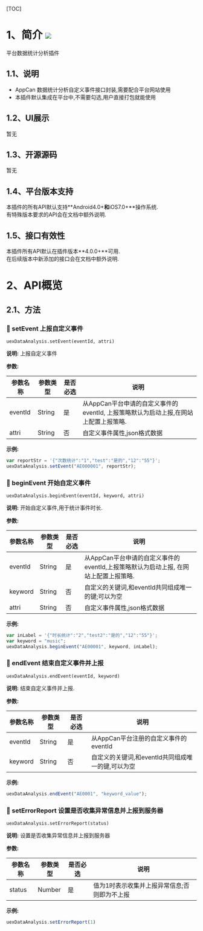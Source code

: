 [TOC]
# 1、简介 [![](http://appcan-download.oss-cn-beijing.aliyuncs.com/%E5%85%AC%E6%B5%8B%2Fgf.png)]()
平台数据统计分析插件
## 1.1、说明

* AppCan 数据统计分析自定义事件接口封装,需要配合平台网站使用
* 本插件默认集成在平台中,不需要勾选,用户直接打包就能使用

## 1.2、UI展示
暂无
## 1.3、开源源码
暂无

## 1.4、平台版本支持
本插件的所有API默认支持**Android4.0+**和**iOS7.0+**操作系统.  
有特殊版本要求的API会在文档中额外说明.

## 1.5、接口有效性
本插件所有API默认在插件版本**4.0.0+**可用.  
在后续版本中新添加的接口会在文档中额外说明.

# 2、API概览

## 2.1、方法
### 🍭 setEvent 上报自定义事件

`uexDataAnalysis.setEvent(eventId, attri)`

**说明:**
上报自定义事件

**参数:**

| 参数名称    | 参数类型   | 是否必选 | 说明                                       |
| ------- | ------ | ---- | ---------------------------------------- |
| eventId | String | 是    | 从AppCan平台申请的自定义事件的eventId, 上报策略默认为启动上报,在网站上配置上报策略. |
| attri   | String | 否    | 自定义事件属性,json格式数据                         |

**示例:**

```javascript
var reportStr = '{"次数统计":"1","test":"是的","12":"55"}';
uexDataAnalysis.setEvent("AE000001", reportStr);
```

### 🍭 beginEvent 开始自定义事件

`uexDataAnalysis.beginEvent(eventId, keyword, attri)`

**说明:**
开始自定义事件,用于统计事件时长.

**参数:**

| 参数名称    | 参数类型   | 是否必选 | 说明                                       |
| ------- | ------ | ---- | ---------------------------------------- |
| eventId | String | 是    | 从AppCan平台申请的自定义事件的eventId,上报策略默认为启动上报, 在网站上配置上报策略. |
| keyword | String | 否    | 自定义的关键词,和eventId共同组成唯一的键;可以为空            |
| attri   | String | 否    | 自定义事件属性,json格式数据                         |

**示例:**  

```javascript
var inLabel = '{"时长统计":"2","test2":"是的","12":"55"}';
var keyword = "music";
uexDataAnalysis.beginEvent("AE00001", keyword, inLabel);
```

### 🍭 endEvent 结束自定义事件并上报

`uexDataAnalysis.endEvent(eventId, keyword)`

**说明:**
结束自定义事件并上报.

**参数:**

| 参数名称    | 参数类型   | 是否必选 | 说明                            |
| ------- | ------ | ---- | ----------------------------- |
| eventId | String | 是    | 从AppCan平台注册的自定义事件的eventId     |
| keyword | String | 否    | 自定义的关键词,和eventId共同组成唯一的键,可以为空 |

**示例:**

```javascript
uexDataAnalysis.endEvent("AE0001", "keyword_value");
```

### 🍭 setErrorReport 设置是否收集异常信息并上报到服务器

`uexDataAnalysis.setErrorReport(status)`

**说明:**
设置是否收集异常信息并上报到服务器

**参数:**

| 参数名称   | 参数类型   | 是否必选 | 说明                      |
| ------ | ------ | ---- | ----------------------- |
| status | Number | 是    | 值为1时表示收集并上报异常信息;否则即为不上报 |

**示例:**

```javascript
uexDataAnalysis.setErrorReport(1)
```

